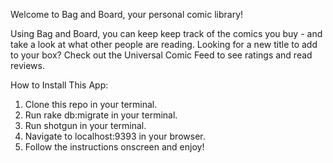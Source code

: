 Welcome to Bag and Board, your personal comic library!

Using Bag and Board, you can keep keep track of the comics you buy - and take a look at what other people are reading. Looking for a new title to add to your box? Check out the Universal Comic Feed to see ratings and read reviews.

How to Install This App:
1. Clone this repo in your terminal. 
2. Run rake db:migrate in your terminal.
3. Run shotgun in your terminal. 
4. Navigate to localhost:9393 in your browser. 
5. Follow the instructions onscreen and enjoy!



